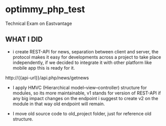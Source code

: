 # optimmy_php_test
Technical Exam on Eastvantage

## WHAT I DID

  - i create REST-API for news, separation between client and server, the protocol makes it easy for developments across a project to take place independently, if we decided to integrate it with other platform like mobile app this is ready for it.

  http://{{api-url}}/api.php/news/getnews

  - I apply HMVC (Hierarchical model–view–controller) structure for modules, so its more maintainable, v1 stands for version of REST-API if any big impact changes on the endpoint i suggest to create v2 on the module in that way old endpoint will remain. 

  - I move old source code to old_project folder, just for reference old structure. 